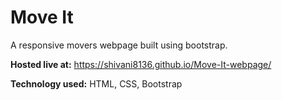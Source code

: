 # Move It

A responsive movers webpage built using bootstrap.

**Hosted live at:** https://shivani8136.github.io/Move-It-webpage/

**Technology used:** HTML, CSS, Bootstrap
